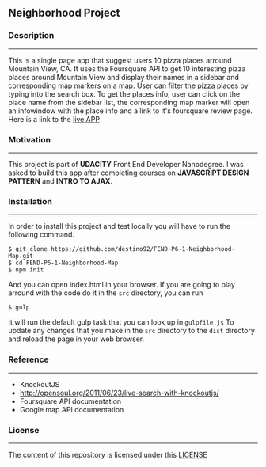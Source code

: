 ## Neighborhood Project
### Description
---------------
This is a single page app that suggest users 10 pizza places arround Mountain View, CA.
It uses the Foursquare API to get 10 interesting pizza places around Mountain View and display their names in a sidebar and corresponding map markers on a map.
User can filter the pizza places by typing into the search box.
To get the places info, user can click on the place name from the sidebar list, the corresponding map marker will open an infowindow with the place info and a link to it's foursquare review page.
Here is a link to the <a href="http://destino92.github.io/FEND-P6-1-Neighborhood-Map/" target="_blank">live APP</a>

### Motivation
--------------
This project is part of **UDACITY** Front End Developer Nanodegree.
I was asked to build this app after completing courses on **JAVASCRIPT DESIGN PATTERN** and **INTRO TO AJAX**.

### Installation
----------------
In order to install this project and test locally you will have to run the following command.
```
$ git clone https://github.com/destino92/FEND-P6-1-Neighborhood-Map.git
$ cd FEND-P6-1-Neighborhood-Map
$ npm init
```
And you can open index.html in your browser.
If you are going to play arround with the code do it in the `src` directory, you can run
```
$ gulp 
```
It will run the default gulp task that you can look up in `gulpfile.js`
To update any changes that you make in the `src` directory to the `dist` directory and reload the page in your web browser.

### Reference
-------------
* KnockoutJS
* http://opensoul.org/2011/06/23/live-search-with-knockoutjs/
* Foursquare API documentation
* Google map API documentation

### License
-----------
The content of this repository is licensed under this <a href="http://choosealicense.com/licenses/mit/" target="_blank">LICENSE</a>